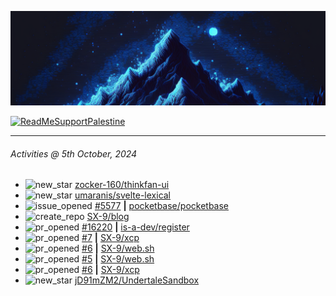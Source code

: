 ![](banner.png)

[![ReadMeSupportPalestine](https://github.com/Safouene1/support-palestine-banner/blob/master/banner-support.svg)](https://github.com/Safouene1/support-palestine-banner)

---

<!--RECENT_ACTIVITY:last_update-->
###### Activities @ 5th October, 2024
<!--RECENT_ACTIVITY:last_update_end-->

<!--RECENT_ACTIVITY:start-->
- ![new_star](https://cdn.jsdelivr.net/gh/Readme-Workflows/Readme-Icons@main/icons/octicons/StarredRepositoryYellow.svg) [zocker-160/thinkfan-ui](https://github.com/zocker-160/thinkfan-ui)<br>
- ![new_star](https://cdn.jsdelivr.net/gh/Readme-Workflows/Readme-Icons@main/icons/octicons/StarredRepositoryYellow.svg) [umaranis/svelte-lexical](https://github.com/umaranis/svelte-lexical)<br>
- ![issue_opened](https://cdn.jsdelivr.net/gh/Readme-Workflows/Readme-Icons@main/icons/octicons/IssueOpened.svg) [#5577](https://github.com/pocketbase/pocketbase/issues/5577) **|** [pocketbase/pocketbase](https://github.com/pocketbase/pocketbase)<br>
- ![create_repo](https://cdn.jsdelivr.net/gh/Readme-Workflows/Readme-Icons@main/icons/octicons/Repository.svg) [SX-9/blog](https://github.com/SX-9/blog)<br>
- ![pr_opened](https://cdn.jsdelivr.net/gh/Readme-Workflows/Readme-Icons@main/icons/octicons/PullRequestOpened.svg) [#16220](https://github.com/is-a-dev/register/pull/16220) **|** [is-a-dev/register](https://github.com/is-a-dev/register)<br>
- ![pr_opened](https://cdn.jsdelivr.net/gh/Readme-Workflows/Readme-Icons@main/icons/octicons/PullRequestOpened.svg) [#7](https://github.com/SX-9/xcp/pull/7) **|** [SX-9/xcp](https://github.com/SX-9/xcp)<br>
- ![pr_opened](https://cdn.jsdelivr.net/gh/Readme-Workflows/Readme-Icons@main/icons/octicons/PullRequestOpened.svg) [#6](https://github.com/SX-9/web.sh/pull/6) **|** [SX-9/web.sh](https://github.com/SX-9/web.sh)<br>
- ![pr_opened](https://cdn.jsdelivr.net/gh/Readme-Workflows/Readme-Icons@main/icons/octicons/PullRequestOpened.svg) [#5](https://github.com/SX-9/web.sh/pull/5) **|** [SX-9/web.sh](https://github.com/SX-9/web.sh)<br>
- ![pr_opened](https://cdn.jsdelivr.net/gh/Readme-Workflows/Readme-Icons@main/icons/octicons/PullRequestOpened.svg) [#6](https://github.com/SX-9/xcp/pull/6) **|** [SX-9/xcp](https://github.com/SX-9/xcp)<br>
- ![new_star](https://cdn.jsdelivr.net/gh/Readme-Workflows/Readme-Icons@main/icons/octicons/StarredRepositoryYellow.svg) [jD91mZM2/UndertaleSandbox](https://github.com/jD91mZM2/UndertaleSandbox)<br>
<!--RECENT_ACTIVITY:end-->
